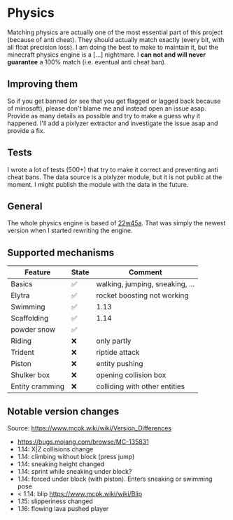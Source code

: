 # Physics

Matching physics are actually one of the most essential part of this project (because of anti cheat).
They should actually match exactly (every bit, with all float precision loss).
I am doing the best to make to maintain it, but the minecraft physics engine is a [...] nightmare.
I **can not and will never guarantee** a 100% match (i.e. eventual anti cheat ban).

## Improving them

So if you get banned (or see that you get flagged or lagged back because of minosoft),
please don't blame me and instead open an issue asap. Provide as many details as possible and try to make a guess why it
happened.
I'll add a pixlyzer extractor and investigate the issue asap and provide a fix.

## Tests

I wrote a lot of tests (500+) that try to make it correct and preventing anti cheat bans.
The data source is a pixlyzer module, but it is not public at the moment. I might publish the module with the data in
the future.

## General

The whole physics engine is based of [22w45a](https://www.minecraft.net/en-us/article/minecraft-snapshot-22w45a).
That was simply the newest version when I started rewriting the engine.

## Supported mechanisms

| Feature         | State | Comment                         |
|-----------------|-------|---------------------------------|
| Basics          | ✅     | walking, jumping, sneaking, ... |
| Elytra          | ✅     | rocket boosting not working     |
| Swimming        | ✅     | 1.13                            |
| Scaffolding     | ✅     | 1.14                            |
| powder snow     | ✅     |                                 |
| Riding          | ❌     | only partly                     |
| Trident         | ❌     | riptide attack                  |
| Piston          | ❌     | entity pushing                  |
| Shulker box     | ❌     | opening collision box           |
| Entity cramming | ❌     | colliding with other entities   |

## Notable version changes

Source: https://www.mcpk.wiki/wiki/Version_Differences

- https://bugs.mojang.com/browse/MC-135831
- 1.14: X|Z collisions change
- 1.14: climbing without block (press jump)
- 1.14: sneaking height changed
- 1.14: sprint while sneaking under block?
- 1.14: forced under block (with piston). Enters sneaking or swimming pose
- < 1.14: blip https://www.mcpk.wiki/wiki/Blip
- 1.15: slipperiness changed
- 1.16: flowing lava pushed player
